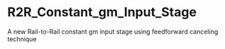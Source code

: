 # R2R_Constant_gm_Input_Stage
A new Rail-to-Rail constant gm input stage using feedforward canceling technique

